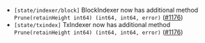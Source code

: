 - `[state/indexer/block]` BlockIndexer now has additional method `Prune(retainHeight int64) (int64, int64, error)` ([\#1176](https://github.com/cometbft/cometbft/pull/1176))
- `[state/txindex]` TxIndexer now has additional method `Prune(retainHeight int64) (int64, int64, error)` ([\#1176](https://github.com/cometbft/cometbft/pull/1176))